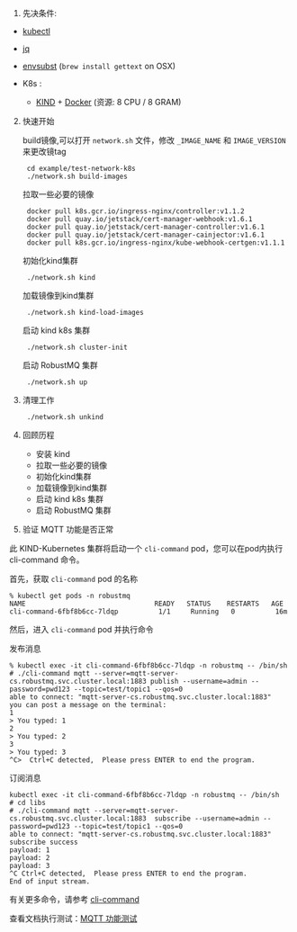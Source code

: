 1. 先决条件:

- [kubectl](https://kubernetes.io/docs/tasks/tools/)
- [jq](https://stedolan.github.io/jq/)
- [envsubst](https://www.gnu.org/software/gettext/manual/html_node/envsubst-Invocation.html) (`brew install gettext` on OSX)

- K8s :
  - [KIND](https://kind.sigs.k8s.io/docs/user/quick-start/#installation) + [Docker](https://www.docker.com) (资源: 8 CPU / 8 GRAM)


2. 快速开始


    build镜像,可以打开 `network.sh` 文件，修改 `_IMAGE_NAME` 和 `IMAGE_VERSION` 来更改镜tag

    ```shell
     cd example/test-network-k8s
     ./network.sh build-images
    ```

    拉取一些必要的镜像

    ```shell
     docker pull k8s.gcr.io/ingress-nginx/controller:v1.1.2
     docker pull quay.io/jetstack/cert-manager-webhook:v1.6.1
     docker pull quay.io/jetstack/cert-manager-controller:v1.6.1
     docker pull quay.io/jetstack/cert-manager-cainjector:v1.6.1
     docker pull k8s.gcr.io/ingress-nginx/kube-webhook-certgen:v1.1.1
    ```

    初始化kind集群

    ```shell
     ./network.sh kind
    ```

    加载镜像到kind集群

    ```shell
     ./network.sh kind-load-images
    ```

    启动 kind k8s 集群

    ```shell
     ./network.sh cluster-init
    ```

    启动 RobustMQ 集群

    ```shell
     ./network.sh up
    ```

3. 清理工作

    ```shell
     ./network.sh unkind
    ```

4. 回顾历程

   - 安装 kind
   - 拉取一些必要的镜像
   - 初始化kind集群
   - 加载镜像到kind集群
   - 启动 kind k8s 集群
   - 启动 RobustMQ 集群

5. 验证 MQTT 功能是否正常


此 KIND-Kubernetes 集群将启动一个 `cli-command` pod，您可以在pod内执行 cli-command 命令。

首先，获取 `cli-command` pod 的名称

```console
% kubectl get pods -n robustmq
NAME                                READY   STATUS    RESTARTS   AGE
cli-command-6fbf8b6cc-7ldqp          1/1     Running   0          16m
```
然后，进入 `cli-command` pod 并执行命令

发布消息

 ```console
 % kubectl exec -it cli-command-6fbf8b6cc-7ldqp -n robustmq -- /bin/sh
 # ./cli-command mqtt --server=mqtt-server-cs.robustmq.svc.cluster.local:1883 publish --username=admin --password=pwd123 --topic=test/topic1 --qos=0
 able to connect: "mqtt-server-cs.robustmq.svc.cluster.local:1883"
 you can post a message on the terminal:
 1
 > You typed: 1
 2
 > You typed: 2
 3
 > You typed: 3
 ^C>  Ctrl+C detected,  Please press ENTER to end the program.
 ```

订阅消息

 ```console
 kubectl exec -it cli-command-6fbf8b6cc-7ldqp -n robustmq -- /bin/sh
 # cd libs
 # ./cli-command mqtt --server=mqtt-server-cs.robustmq.svc.cluster.local:1883  subscribe --username=admin --password=pwd123 --topic=test/topic1 --qos=0
 able to connect: "mqtt-server-cs.robustmq.svc.cluster.local:1883"
 subscribe success
 payload: 1
 payload: 2
 payload: 3
 ^C Ctrl+C detected,  Please press ENTER to end the program.
 End of input stream.
 ```
有关更多命令，请参考 [cli-command](../../RobustMQ-Command/CLI_COMMON.md)

查看文档执行测试：[MQTT 功能测试](./MQTT-test.md)
